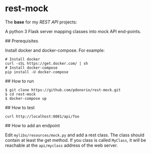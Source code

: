 # rest-mock

The **base** for my *REST API* projects:

A python 3 Flask server mapping classes into mock API end-points.

## Prerequisites

Install docker and docker-compose. For example:

```
# Install docker
curl -sSL https://get.docker.com/ | sh
# Install docker-compose
pip install -U docker-compose
```

## How to run

```
$ git clone https://github.com/pdonorio/rest-mock.git
$ cd rest-mock
$ docker-compose up
```

## How to test

```
curl http://localhost:8081/api/foo
```

## How to add an endpoint

Edit `mylibs/resources/mock.py` and add a rest class.
The class should contain at least the get method.
If you class is called `MyClass`, it will be reachable
at the `api/myclass` address of the web server.